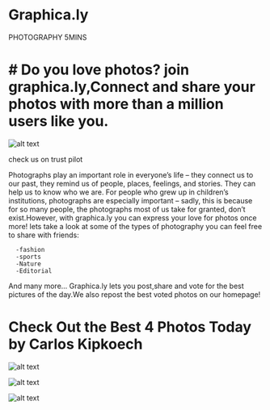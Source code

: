 # Graphica.ly

PHOTOGRAPHY 5MINS

# # Do you love photos? join graphica.ly,Connect and share your photos with more than a million users like you.
![alt text](https://encrypted-tbn0.gstatic.com/images?q=tbn:ANd9GcRCarjgBWv7nSg0RE04C9owXTPcrqgLQb5SBQ&usqp=CAU)

check us on trust pilot

Photographs play an important role in everyone’s life – they connect us to our past, they remind us of people, places, feelings, and stories. They can help us to know who we are. For people who grew up in children’s institutions, photographs are especially important – sadly, this is because for so many people, the photographs most of us take for granted, don’t exist.However, with graphica.ly you can express your love for photos once more! lets take a look at some of the types of photography you can feel free to share with friends:
      
      -fashion
      -sports
      -Nature
      -Editorial
      
And many more...
Graphica.ly lets you post,share and vote for the best pictures of the day.We also repost the best voted photos on our homepage!

# Check Out the Best 4 Photos Today by Carlos Kipkoech

![alt text](https://encrypted-tbn0.gstatic.com/images?q=tbn:ANd9GcSqmOG5lNAgKhLLPeZvmTEanU7SEELG-KHTUQ&usqp=CAU)

![alt text](https://encrypted-tbn0.gstatic.com/images?q=tbn:ANd9GcSqmOG5lNAgKhLLPeZvmTEanU7SEELG-KHTUQ&usqp=CAU)

![alt text](https://encrypted-tbn0.gstatic.com/images?q=tbn:ANd9GcQwWvhw1SMBMjkf9p3_oaCTmzB7XQDZh1EnKg&usqp=CAU)





  


